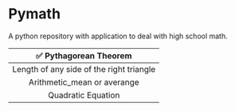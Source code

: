 # Pymath
A python repository with application to deal with high school math.


|                 ✅ Pythagorean Theorem                       |
|:------------------------------------------------------------:| 
|         Length of any side of the right triangle             |
|              Arithmetic_mean or averange                     |
|                  Quadratic Equation                          |

